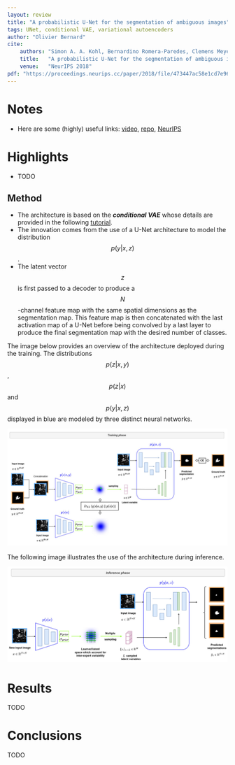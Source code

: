 ```yaml
---
layout: review
title: "A probabilistic U-Net for the segmentation of ambiguous images"
tags: UNet, conditional VAE, variational autoencoders
author: "Olivier Bernard"
cite:
    authors: "Simon A. A. Kohl, Bernardino Romera-Paredes, Clemens Meyer, Jeffrey De Fauw, Joseph R. Ledsam, Klaus H. Maier-Hein, S. M. Ali Eslami, Danilo Jimenez Rezende, Olaf Ronneberger"
    title:   "A probabilistic U-Net for the segmentation of ambiguous images"
    venue:   "NeurIPS 2018"
pdf: "https://proceedings.neurips.cc/paper/2018/file/473447ac58e1cd7e96172575f48dca3b-Paper.pdf"
---
```


# Notes

* Here are some (highly) useful links: [video](https://www.youtube.com/watch?v=-cfFxQWfFrA&ab_channel=SimonKohl), [repo](https://github.com/stefanknegt/Probabilistic-Unet-Pytorch), [NeurIPS](https://proceedings.neurips.cc/paper/2018/hash/473447ac58e1cd7e96172575f48dca3b-Abstract.html)

# Highlights

* TODO

## Method

* The architecture is based on the ***conditional VAE*** whose details are provided in the following [tutorial](https://creatis-myriad.github.io/tutorials/2022-09-12-tutorial-cvae.html).
* The innovation comes from the use of a U-Net architecture to model the distribution $$p(y \vert x,z)$$.
* The latent vector $$z$$ is first passed to a decoder to produce a $$N$$-channel feature map with the same spatial dimensions as the segmentation map. This feature map is then concatenated with the last activation map of a U-Net before being convolved by a last layer to produce the final segmentation map with the desired number of classes.

The image below provides an overview of the architecture deployed during the training. The distributions $$p(z \vert x,y)$$, $$p(z \vert x)$$ and $$p(y \vert x,z)$$ displayed in blue are modeled by three distinct neural networks.

![](/collections/images/probabilistic_unet/proba_unet_training.jpg)


The following image illustrates the use of the architecture during inference.

![](/collections/images/probabilistic_unet/proba_unet_inference.jpg)

# Results

TODO

# Conclusions

TODO


